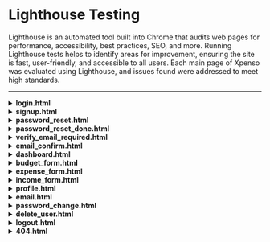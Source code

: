 # Lighthouse Testing

Lighthouse is an automated tool built into Chrome that audits web pages for performance, accessibility, best practices, SEO, and more. Running Lighthouse tests helps to identify areas for improvement, ensuring the site is fast, user-friendly, and accessible to all users. Each main page of Xpenso was evaluated using Lighthouse, and issues found were addressed to meet high standards.

---

<details>
<summary><strong>login.html</strong></summary>

- **Desktop Result:**  
<img src="../images/lighthouse-results/lighthouse-login-desktop.png" alt="Lighthouse test for login.html" width="375"/>

- **Mobile Result:**  
<img src="../images/lighthouse-results/lighthouse-login-mobile.png" alt="Lighthouse test for login.html" width="375"/>
</details>

<details>
<summary><strong>signup.html</strong></summary>

- **Desktop Result:**  
<img src="../images/lighthouse-results/lighthouse-signup-desktop.png" alt="Lighthouse test for signup.html" width="375"/>

- **Mobile Result:**  
<img src="../images/lighthouse-results/lighthouse-signup-mobile.png" alt="Lighthouse test for signup.html" width="375"/>
</details>

<details>
<summary><strong>password_reset.html</strong></summary>

- **Desktop Result:**  
<img src="../images/lighthouse-results/lighthouse-password_reset-desktop.png" alt="Lighthouse test for password_reset.html" width="375"/>

- **Mobile Result:**  
<img src="../images/lighthouse-results/lighthouse-password_reset-mobile.png" alt="Lighthouse test for password_reset.html" width="375"/>
</details>

<details>
<summary><strong>password_reset_done.html</strong></summary>

- **Desktop Result:**  
<img src="../images/lighthouse-results/lighthouse-password_reset_done-desktop.png" alt="Lighthouse test for password_reset_done.html" width="375"/>

- **Mobile Result:**  
<img src="../images/lighthouse-results/lighthouse-password_reset_done-mobile.png" alt="Lighthouse test for password_reset_done.html" width="375"/>
</details>

<details>
<summary><strong>verify_email_required.html</strong></summary>

- **Desktop Result:**  
<img src="../images/lighthouse-results/lighthouse-verify_email_required-desktop.png" alt="Lighthouse test for verify_email_required.html" width="375"/>

- **Mobile Result:**  
<img src="../images/lighthouse-results/lighthouse-verify_email_required-mobile.png" alt="Lighthouse test for verify_email_required.html" width="375"/>
</details>

<details>
<summary><strong>email_confirm.html</strong></summary>

- **Desktop Result:**  
<img src="../images/lighthouse-results/lighthouse-email_confirm-desktop.png" alt="Lighthouse test for email_confirm.html" width="375"/>

- **Mobile Result:**  
<img src="../images/lighthouse-results/lighthouse-email_confirm-mobile.png" alt="Lighthouse test for email_confirm.html" width="375"/>
</details>

<details>
<summary><strong>dashboard.html</strong></summary>

- **Desktop Result:**  
<img src="../images/lighthouse-results/lighthouse-dashboard-desktop.png" alt="Lighthouse test for dashboard.html" width="375"/>

- **Mobile Result:**  
<img src="../images/lighthouse-results/lighthouse-dashboard-mobile.png" alt="Lighthouse test for dashboard.html" width="375"/>
</details>

<details>
<summary><strong>budget_form.html</strong></summary>

- **Desktop Result:**  
<img src="../images/lighthouse-results/lighthouse-budget_form-desktop.png" alt="Lighthouse test for budget_form.html" width="375"/>

- **Mobile Result:**  
<img src="../images/lighthouse-results/lighthouse-budget_form-mobile.png" alt="Lighthouse test for budget_form.html" width="375"/>
</details>

<details>
<summary><strong>expense_form.html</strong></summary>

- **Desktop Result:**  
<img src="../images/lighthouse-results/lighthouse-expense_form-desktop.png" alt="Lighthouse test for expense_form.html" width="375"/>

- **Mobile Result:**  
<img src="../images/lighthouse-results/lighthouse-expense_form-mobile.png" alt="Lighthouse test for expense_form.html" width="375"/>
</details>

<details>
<summary><strong>income_form.html</strong></summary>

- **Desktop Result:**  
<img src="../images/lighthouse-results/lighthouse-income_form-desktop.png" alt="Lighthouse test for income_form.html" width="375"/>

- **Mobile Result:**  
<img src="../images/lighthouse-results/lighthouse-income_form-mobile.png" alt="Lighthouse test for income_form.html" width="375"/>
</details>

<details>
<summary><strong>profile.html</strong></summary>

- **Desktop Result:**  
<img src="../images/lighthouse-results/lighthouse-profile-desktop.png" alt="Lighthouse test for profile.html" width="375"/>

- **Mobile Result:**  
<img src="../images/lighthouse-results/lighthouse-profile-mobile.png" alt="Lighthouse test for profile.html" width="375"/>
</details>

<details>
<summary><strong>email.html</strong></summary>

- **Desktop Result:**  
<img src="../images/lighthouse-results/lighthouse-email-desktop.png" alt="Lighthouse test for email.html" width="375"/>

- **Mobile Result:**  
<img src="../images/lighthouse-results/lighthouse-emai-mobile.png" alt="Lighthouse test for email.html" width="375"/>
</details>

<details>
<summary><strong>password_change.html</strong></summary>

- **Desktop Result:**  
<img src="../images/lighthouse-results/lighthouse-password_change-desktop.png" alt="Lighthouse test for password_change.html" width="375"/>

- **Mobile Result:**  
<img src="../images/lighthouse-results/lighthouse-password_change-mobile.png" alt="Lighthouse test for password_change.html" width="375"/>
</details>

<details>
<summary><strong>delete_user.html</strong></summary>

- **Desktop Result:**  
<img src="../images/lighthouse-results/lighthouse-delete_user-desktop.png" alt="Lighthouse test for delete_user.html" width="375"/>

- **Mobile Result:**  
<img src="../images/lighthouse-results/lighthouse-delete_user-mobile.png" alt="Lighthouse test for delete_user.html" width="375"/>
</details>

<details>
<summary><strong>logout.html</strong></summary>

- **Desktop Result:**  
<img src="../images/lighthouse-results/lighthouse-logout-desktop.png" alt="Lighthouse test for logout.html" width="375"/>

- **Mobile Result:**  
<img src="../images/lighthouse-results/lighthouse-logout-mobile.png" alt="Lighthouse test for logout.html" width="375"/>
</details>

<details>
<summary><strong>404.html</strong></summary>

- **Desktop Result:**  
<img src="../images/lighthouse-results/lighthouse-404-desktop.png" alt="Lighthouse test for 404.html" width="375"/>

- **Mobile Result:**  
<img src="../images/lighthouse-results/lighthouse-404-mobile.png" alt="Lighthouse test for 404.html" width="375"/>
</details>